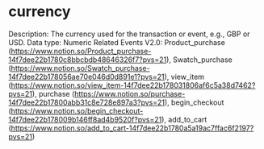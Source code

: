 # currency

Description: The currency used for the transaction or event, e.g., GBP or USD.
Data type: Numeric
Related Events V2.0: Product_purchase (https://www.notion.so/Product_purchase-14f7dee22b1780c8bbcbdb48646326f7?pvs=21), Swatch_purchase (https://www.notion.so/Swatch_purchase-14f7dee22b178056ae70e046d0d891e1?pvs=21), 
view_item
 (https://www.notion.so/view_item-14f7dee22b178031806af6c5a38d7462?pvs=21), purchase (https://www.notion.so/purchase-14f7dee22b17800abb31c8e728e897a3?pvs=21), begin_checkout (https://www.notion.so/begin_checkout-14f7dee22b178009b146ff8ad4b9520f?pvs=21), add_to_cart (https://www.notion.so/add_to_cart-14f7dee22b1780a5a19ac7ffac6f2197?pvs=21)